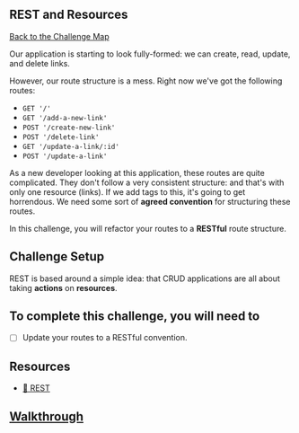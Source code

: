 ## REST and Resources

[Back to the Challenge Map](00_challenge_map.md)

Our application is starting to look fully-formed: we can create, read, update, and delete links.

However, our route structure is a mess. Right now we've got the following routes:

- `GET '/'`
- `GET '/add-a-new-link'`
- `POST '/create-new-link'`
- `POST '/delete-link'`
- `GET '/update-a-link/:id'`
- `POST '/update-a-link'`

As a new developer looking at this application, these routes are quite complicated. They don't follow a very consistent structure: and that's with only one resource (links). If we add tags to this, it's going to get horrendous. We need some sort of **agreed convention** for structuring these routes.

In this challenge, you will refactor your routes to a **RESTful** route structure.

## Challenge Setup

REST is based around a simple idea: that CRUD applications are all about taking **actions** on **resources**.

## To complete this challenge, you will need to

- [ ] Update your routes to a RESTful convention.

## Resources

* [:pill: REST](../pills/rest.md)

## [Walkthrough](walkthroughs/15.md)
